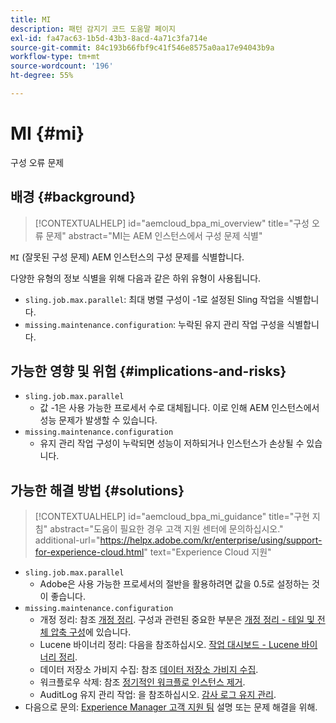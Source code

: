 ```yaml
---
title: MI
description: 패턴 감지기 코드 도움말 페이지
exl-id: fa47ac63-1b5d-43b3-8acd-4a71c3fa714e
source-git-commit: 84c193b66fbf9c41f546e8575a0aa17e94043b9a
workflow-type: tm+mt
source-wordcount: '196'
ht-degree: 55%

---
```


# MI {#mi}

구성 오류 문제

## 배경 {#background}

>[!CONTEXTUALHELP]
>id="aemcloud_bpa_mi_overview"
>title="구성 오류 문제"
>abstract="MI는 AEM 인스턴스에서 구성 문제 식별"

`MI` (잘못된 구성 문제) AEM 인스턴스의 구성 문제를 식별합니다.

다양한 유형의 정보 식별을 위해 다음과 같은 하위 유형이 사용됩니다.

* `sling.job.max.parallel`: 최대 병렬 구성이 -1로 설정된 Sling 작업을 식별합니다.
* `missing.maintenance.configuration`: 누락된 유지 관리 작업 구성을 식별합니다.

## 가능한 영향 및 위험 {#implications-and-risks}

* `sling.job.max.parallel`
   * 값 -1은 사용 가능한 프로세서 수로 대체됩니다. 이로 인해 AEM 인스턴스에서 성능 문제가 발생할 수 있습니다.
* `missing.maintenance.configuration`
   * 유지 관리 작업 구성이 누락되면 성능이 저하되거나 인스턴스가 손상될 수 있습니다.

## 가능한 해결 방법 {#solutions}

>[!CONTEXTUALHELP]
>id="aemcloud_bpa_mi_guidance"
>title="구현 지침"
>abstract="도움이 필요한 경우 고객 지원 센터에 문의하십시오."
>additional-url="https://helpx.adobe.com/kr/enterprise/using/support-for-experience-cloud.html" text="Experience Cloud 지원"

* `sling.job.max.parallel`
   * Adobe은 사용 가능한 프로세서의 절반을 활용하려면 값을 0.5로 설정하는 것이 좋습니다.
* `missing.maintenance.configuration`
   * 개정 정리: 참조 [개정 정리](https://experienceleague.adobe.com/en/docs/experience-manager-65/content/implementing/deploying/deploying/revision-cleanup). 구성과 관련된 중요한 부분은 [개정 정리 - 테일 및 전체 압축 구성](https://experienceleague.adobe.com/en/docs/experience-manager-65/content/implementing/deploying/deploying/revision-cleanup)에 있습니다.
   * Lucene 바이너리 정리: 다음을 참조하십시오. [작업 대시보드 - Lucene 바이너리 정리](https://experienceleague.adobe.com/en/docs/experience-manager-65/content/sites/administering/operations/operations-dashboard#lucene-binaries-cleanup).
   * 데이터 저장소 가비지 수집: 참조 [데이터 저장소 가비지 수집](https://experienceleague.adobe.com/en/docs/experience-manager-65/content/sites/administering/operations/data-store-garbage-collection).
   * 워크플로우 삭제: 참조 [정기적인 워크플로 인스턴스 제거](https://experienceleague.adobe.com/en/docs/experience-manager-65/content/sites/administering/operations/workflows-administering#regular-purging-of-workflow-instances).
   * AuditLog 유지 관리 작업: 을 참조하십시오. [감사 로그 유지 관리](https://experienceleague.adobe.com/en/docs/experience-manager-65/content/sites/administering/operations/operations-audit-log).
* 다음으로 문의: [Experience Manager 고객 지원 팀](https://helpx.adobe.com/kr/enterprise/using/support-for-experience-cloud.html) 설명 또는 문제 해결을 위해.
